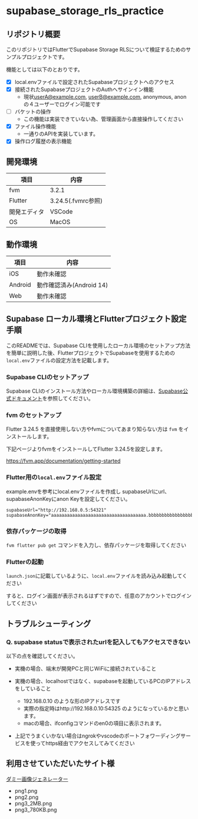# supabase_storage_rls_practice

## リポジトリ概要

このリポジトリではFlutterでSupabase Storage RLSについて検証するためのサンプルプロジェクトです。

機能としては以下のとおりです。

* [x] local.envファイルで設定されたSupabaseプロジェクトへのアクセス
* [x] 接続されたSupabaseプロジェクトのAuthへサインイン機能
  * 現状<userA@example.com>, <userB@example.com>, anonymous, anon の４ユーザーでログイン可能です
* [ ] バケットの操作
  * この機能は実装できていない為、管理画面から直接操作してください
* [x] ファイル操作機能
  * 一通りのAPIを実装しています。
* [x] 操作ログ履歴の表示機能

## 開発環境

| 項目 | 内容 |
| --- | --- |
| fvm | 3.2.1 |
| Flutter | 3.24.5(.fvmrc参照) |
| 開発エディタ | VSCode |
| OS | MacOS |

## 動作環境

| 項目 | 内容 |
| --- | --- |
| iOS | 動作未確認 |
| Android | 動作確認済み(Android 14) |
| Web | 動作未確認 |

## Supabase ローカル環境とFlutterプロジェクト設定手順

このREADMEでは、Supabase CLIを使用したローカル環境のセットアップ方法を簡単に説明した後、FlutterプロジェクトでSupabaseを使用するための`local.env`ファイルの設定方法を記載します。

### Supabase CLIのセットアップ

Supabase CLIのインストール方法やローカル環境構築の詳細は、[Supabase公式ドキュメント](https://supabase.com/docs/guides/cli)を参照してください。

### fvm のセットアップ

Flutter 3.24.5 を直接使用しない方やfvmについてあまり知らない方は `fvm` をインストールします。

下記ページよりfvmをインストールしてFlutter 3.24.5を設定します。

<https://fvm.app/documentation/getting-started>

### Flutter用の`local.env`ファイル設定

example.envを参考にlocal.envファイルを作成し
supabaseUrlにurl、supabaseAnonKeyにanon Keyを設定してください。

```local.env
supabaseUrl="http://192.168.0.5:54321"
supabaseAnonKey="aaaaaaaaaaaaaaaaaaaaaaaaaaaaaaaaaaaa.bbbbbbbbbbbbbbbbbbbbbbbbbbbbbbbbbbbbbbbbbbbbbbbbbbbbbbbbbbbbbbbbbbbbbbbb.ccccccccccccccccccccccccccccccccccccccccccc"
```

### 依存パッケージの取得

`fvm flutter pub get` コマンドを入力し、依存パッケージを取得してください

### Flutterの起動

`launch.json`に記載しているように、`local.env`ファイルを読み込み起動してください

すると、ログイン画面が表示されるはずですので、任意のアカウントでログインしてください

## トラブルシューティング

### Q. supabase statusで表示されたurlを記入してもアクセスできない

以下の点を確認してください。

* 実機の場合、端末が開発PCと同じWiFiに接続されていること

* 実機の場合、localhostではなく、supabaseを起動しているPCのIPアドレスをしていること
  * 192.168.0.10 のような形のIPアドレスです
  * 実際の指定時はhttp://192.168.0.10:54325 のようになっているかと思います。
  * macの場合、ifconfigコマンドのen0の項目に表示されます。

* 上記でうまくいかない場合はngrokやvscodeのポートフォワーディングサービスを使ってhttps経由でアクセスしてみてください

## 利用させていただいたサイト様

[ダミー画像ジェネレーター](https://lazesoftware.com/ja/tool/dummyimg/)

- png1.png
- png2.png
- png3_2MB.png
- png3_780KB.png
